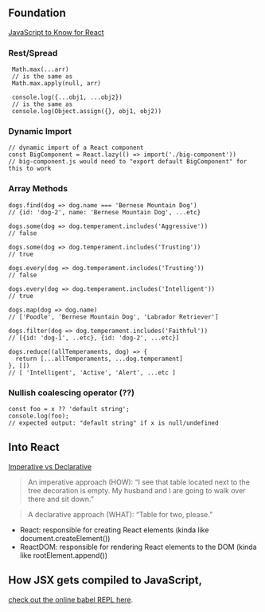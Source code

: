 ## Foundation

[JavaScript to Know for React](https://kentcdodds.com/blog/javascript-to-know-for-react)

### Rest/Spread

```
 Math.max(...arr)
 // is the same as
 Math.max.apply(null, arr)
```

```
 console.log({...obj1, ...obj2})
 // is the same as
 console.log(Object.assign({}, obj1, obj2))
```

### Dynamic Import

```
// dynamic import of a React component
const BigComponent = React.lazy(() => import('./big-component'))
// big-component.js would need to "export default BigComponent" for this to work
```

### Array Methods

```
dogs.find(dog => dog.name === 'Bernese Mountain Dog')
// {id: 'dog-2', name: 'Bernese Mountain Dog', ...etc}

dogs.some(dog => dog.temperament.includes('Aggressive'))
// false

dogs.some(dog => dog.temperament.includes('Trusting'))
// true

dogs.every(dog => dog.temperament.includes('Trusting'))
// false

dogs.every(dog => dog.temperament.includes('Intelligent'))
// true

dogs.map(dog => dog.name)
// ['Poodle', 'Bernese Mountain Dog', 'Labrador Retriever']

dogs.filter(dog => dog.temperament.includes('Faithful'))
// [{id: 'dog-1', ..etc}, {id: 'dog-2', ...etc}]

dogs.reduce((allTemperaments, dog) => {
  return [...allTemperaments, ...dog.temperament]
}, [])
// [ 'Intelligent', 'Active', 'Alert', ...etc ]
```

### Nullish coalescing operator (??)

```
const foo = x ?? 'default string';
console.log(foo);
// expected output: "default string" if x is null/undefined

```

## Into React

[Imperative vs Declarative](https://ui.dev/imperative-vs-declarative-programming/)

> An imperative approach (HOW): “I see that table located next to the tree decoration is empty. My husband
> and I are going to walk over there and sit down.”

> A declarative approach (WHAT): “Table for two, please.”

- React: responsible for creating React elements (kinda like document.createElement())
- ReactDOM: responsible for rendering React elements to the DOM (kinda like rootElement.append())

## How JSX gets compiled to JavaScript,

[check out the online babel REPL here](https://babeljs.io/repl#?builtIns=App&code_lz=MYewdgzgLgBArgSxgXhgHgCYIG4D40QAOAhmLgBICmANtSGgPRGm7rNkDqIATtRo-3wMseAFBA&presets=react&prettier=true).
